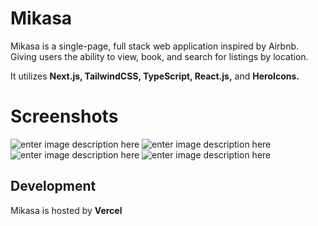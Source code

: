 # Mikasa

Mikasa is a single-page, full stack web application inspired by Airbnb. Giving users the ability to view, book, and search for listings by location. 

It utilizes **Next.js, TailwindCSS, TypeScript, React.js,** and **HeroIcons.**


# Screenshots

![enter image description here](https://i.imgur.com/LZA8ruI.png)
![enter image description here](https://i.imgur.com/oRrrchV.png)![enter image description here](https://i.imgur.com/C6tJF2Y.png)
![enter image description here](https://i.imgur.com/UU2CbTE.png)
## Development

Mikasa is hosted by **Vercel**
